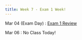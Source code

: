 ```yaml
---
title: Week 7 - Exam 1 Week!
---
```


Mar 04 (Exam Day)
: [Exam 1 Review](https://rmshksu.github.io/stat225_spring2025/classes/e1r-225-spr25.html)

Mar 06
: No Class Today!
